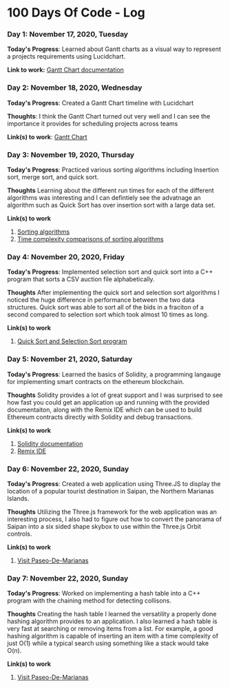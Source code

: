 # 100 Days Of Code - Log

### Day 1: November 17, 2020, Tuesday

**Today's Progress**: Learned about Gantt charts as a visual way to represent a projects requirements using Lucidchart.

**Link to work:** [Gantt Chart documentation](https://wiki.easyvista.com/xwiki/bin/view/Documentation/Gantt+Chart)

### Day 2: November 18, 2020, Wednesday 

**Today's Progress**: Created a Gantt Chart timeline with Lucidchart

**Thoughts**: I think the Gantt Chart turned out very well and I can see the importance it provides for scheduling projects across teams

**Link(s) to work**: [Gantt Chart ](https://github.com/Noah670/100-Days-Of-Code-Storage/blob/main/Gantt_Chart_Noah.png)


### Day 3: November 19, 2020, Thursday

**Today's Progress**: Practiced various sorting algorithms including Insertion sort, merge sort, and quick sort.

**Thoughts** Learning about the different run times for each of the different algorithms was interesting and I can defintiely see the advatnage an algorithm such as Quick Sort has over insertion sort with a large data set.

**Link(s) to work**
1. [Sorting algorithms](https://www.tutorialspoint.com/data_structures_algorithms/quick_sort_algorithm.htm)
1. [Time complexity comparisons of sorting algorithms](https://www.bigocheatsheet.com/)

### Day 4: November 20, 2020, Friday

**Today's Progress**: Implemented selection sort and quick sort into a C++ program that sorts a CSV auction file alphabetically.

**Thoughts**  After implementing the quick sort and selection sort algorithms I noticed the huge difference in performance between the two data structures. Quick sort was able to sort all of the bids in a fraciton of a second compared to selection sort which took almost 10 times as long.

**Link(s) to work**
1. [Quick Sort and Selection Sort program](https://github.com/Noah670/Vector-Sorting)



### Day 5: November 21, 2020, Saturday

**Today's Progress**: Learned the basics of Solidity, a programming langauge for implementing smart contracts on the ethereum blockchain.

**Thoughts**  Solidity provides a lot of great support and I was surprised to see how fast you could get an application up and running with the provided documentaiton, along with the Remix IDE which can be used to build Ethereum contracts directly with Solidity and debug transactions.

**Link(s) to work**
1. [Solidity documentation](https://docs.soliditylang.org/en/v0.7.5/)
2. [Remix IDE](https://remix.ethereum.org/)


### Day 6: November 22, 2020, Sunday

**Today's Progress**: Created a web application using Three.JS to display the location of a popular tourist destination in Saipan, the Northern Marianas Islands.

**Thoughts**  Utilizing the Three.js framework for the web application was an interesting process, I also had to figure out how to convert the panorama of Saipan into a six sided shape skybox to use within the Three.js Orbit controls.

**Link(s) to work**
1. [Visit Paseo-De-Marianas ](https://noah670.github.io/Paseo-De-Marianas/)


### Day 7: November 22, 2020, Sunday

**Today's Progress**: Worked on implementing a hash table into a C++ program with the chaining method for detecting collisons.

**Thoughts**  Creating the hash table I learned the versatility a properly done hashing algorithm provides to an application. I also learned a hash table is very fast at searching or removing items from a list. For example, a good hashing algorithm is capable of inserting an item with a time complexity of just O(1) while a typical search using something like a stack would take O(n). 

**Link(s) to work**
1. [Visit Paseo-De-Marianas ](https://noah670.github.io/Paseo-De-Marianas/)

